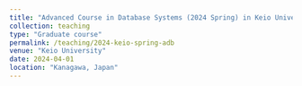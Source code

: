 ```yaml
---
title: "Advanced Course in Database Systems (2024 Spring) in Keio University"
collection: teaching
type: "Graduate course"
permalink: /teaching/2024-keio-spring-adb
venue: "Keio University"
date: 2024-04-01
location: "Kanagawa, Japan"
---
```

